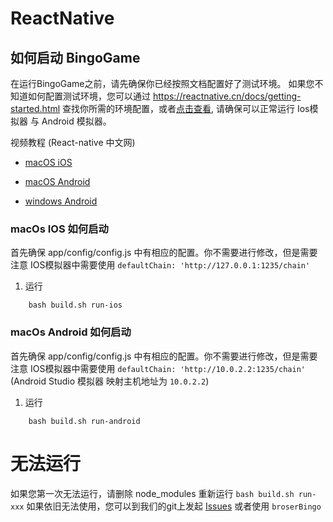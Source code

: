 # ReactNative

## 如何启动 BingoGame

在运行BingoGame之前，请先确保你已经按照文档配置好了测试环境。
如果您不知道如何配置测试环境，您可以通过 https://reactnative.cn/docs/getting-started.html
查找你所需的环境配置，或者[点击查看](./docs/EnvironmentBuilding.md), 请确保可以正常运行 Ios模拟器 与 Android 模拟器。

视频教程 (React-native 中文网)

- [macOS iOS](https://ke.qq.com/webcourse/index.html#course_id=197101&term_id=100233637&taid=1220865928921581&vid=a1417i5op7k)

- [macOS Android](https://ke.qq.com/webcourse/index.html#course_id=197101&term_id=100233637&taid=1220870223888877&vid=z1417kmxask)

- [windows Android](https://ke.qq.com/webcourse/index.html#course_id=197101&term_id=100233637&taid=1220874518856173&vid=d1417tgg1ez)


### macOs IOS 如何启动

首先确保 app/config/config.js 中有相应的配置。你不需要进行修改，但是需要注意 IOS模拟器中需要使用 ```defaultChain: 'http://127.0.0.1:1235/chain'```

1. 运行

```shell
    bash build.sh run-ios
```

### macOs Android 如何启动

首先确保 app/config/config.js 中有相应的配置。你不需要进行修改，但是需要注意 IOS模拟器中需要使用 ```defaultChain: 'http://10.0.2.2:1235/chain'``` (Android Studio 模拟器 映射主机地址为 ```10.0.2.2```)

1. 运行

```shell
    bash build.sh run-android
```

# 无法运行

如果您第一次无法运行，请删除 node_modules 重新运行 ```bash build.sh run-xxx``` 如果依旧无法使用，您可以到我们的git上发起 [Issues](https://github.com/AElfProject/aelf-boilerplate/issues) 或者使用 ```broserBingo```